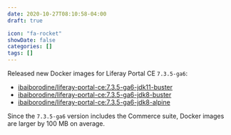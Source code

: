 ```yaml
---
date: 2020-10-27T08:10:58-04:00
draft: true

icon: "fa-rocket"
showDate: false
categories: []
tags: []
---
```


Released new Docker images for Liferay Portal CE `7.3.5-ga6`:  
- [ibaiborodine/liferay-portal-ce:7.3.5-ga6-jdk11-buster](https://hub.docker.com/layers/ibaiborodine/liferay-portal-ce/7.3.5-ga6-jdk11-buster/images/sha256-301b964a8d7807ac1052d2bc7c085d5c8d9b1087a4c139af4e83b0685352a75e?context=explore)  
- [ibaiborodine/liferay-portal-ce:7.3.5-ga6-jdk8-buster](https://hub.docker.com/layers/ibaiborodine/liferay-portal-ce/7.3.5-ga6-jdk8-buster/images/sha256-de409702177327447680d967f65e85e18392e512cc3464bcce5eec45268ee560?context=explore)  
- [ibaiborodine/liferay-portal-ce:7.3.5-ga6-jdk8-alpine](https://hub.docker.com/layers/ibaiborodine/liferay-portal-ce/7.3.5-ga6-jdk8-buster/images/sha256-de409702177327447680d967f65e85e18392e512cc3464bcce5eec45268ee560?context=explore)

Since the `7.3.5-ga6` version includes the Commerce suite, Docker images are larger by 100 MB on average.
  